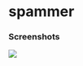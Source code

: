 # spammer
### Screenshots

<img style src="https://raw.githubusercontent.com/miaaf/spammer/main/Assets/spammer.PNG"/>
